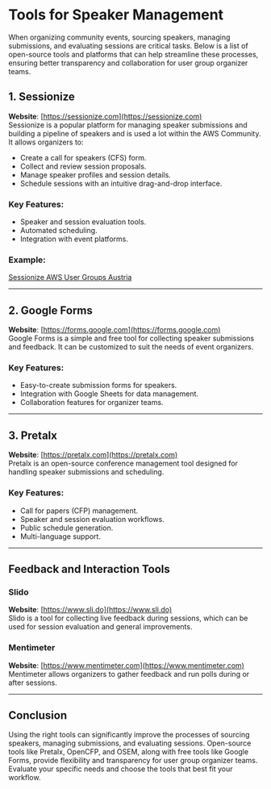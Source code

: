 # Tools for Speaker Management

When organizing community events, sourcing speakers, managing submissions, and evaluating sessions are critical tasks. Below is a list of open-source tools and platforms that can help streamline these processes, ensuring better transparency and collaboration for user group organizer teams.

## 1. Sessionize
**Website**: [https://sessionize.com](https://sessionize.com)  
Sessionize is a popular platform for managing speaker submissions and building a pipeline of speakers and is used a lot within the AWS Community. It allows organizers to:
- Create a call for speakers (CFS) form.
- Collect and review session proposals.
- Manage speaker profiles and session details.
- Schedule sessions with an intuitive drag-and-drop interface.

### Key Features:
- Speaker and session evaluation tools.
- Automated scheduling.
- Integration with event platforms.

### Example:
[Sessionize AWS User Groups Austria](https://sessionize.com/aws-community-austria/)

---

## 2. Google Forms
**Website**: [https://forms.google.com](https://forms.google.com)  
Google Forms is a simple and free tool for collecting speaker submissions and feedback. It can be customized to suit the needs of event organizers.

### Key Features:
- Easy-to-create submission forms for speakers.
- Integration with Google Sheets for data management.
- Collaboration features for organizer teams.

---

## 3. Pretalx
**Website**: [https://pretalx.com](https://pretalx.com)  
Pretalx is an open-source conference management tool designed for handling speaker submissions and scheduling.

### Key Features:
- Call for papers (CFP) management.
- Speaker and session evaluation workflows.
- Public schedule generation.
- Multi-language support.


---

## Feedback and Interaction Tools
### Slido
**Website**: [https://www.sli.do](https://www.sli.do)  
Slido is a tool for collecting live feedback during sessions, which can be used for session evaluation and general improvements.

### Mentimeter
**Website**: [https://www.mentimeter.com](https://www.mentimeter.com)  
Mentimeter allows organizers to gather feedback and run polls during or after sessions.

---

## Conclusion
Using the right tools can significantly improve the processes of sourcing speakers, managing submissions, and evaluating sessions. Open-source tools like Pretalx, OpenCFP, and OSEM, along with free tools like Google Forms, provide flexibility and transparency for user group organizer teams. Evaluate your specific needs and choose the tools that best fit your workflow.
